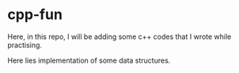 # cpp-fun
Here, in this repo, I will be adding some c++ codes that I wrote while practising.

Here lies implementation of some data structures.
